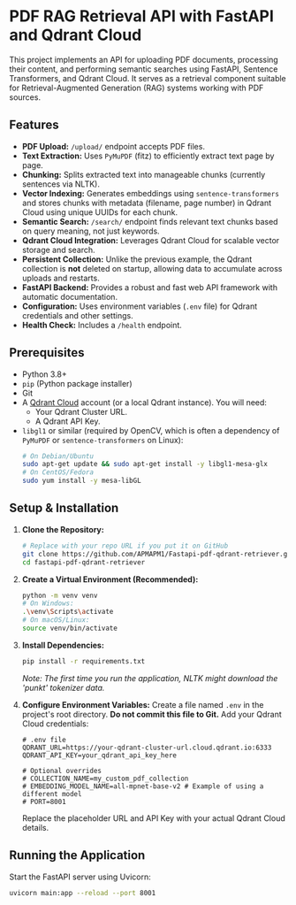 # PDF RAG Retrieval API with FastAPI and Qdrant Cloud

This project implements an API for uploading PDF documents, processing their content, and performing semantic searches using FastAPI, Sentence Transformers, and Qdrant Cloud. It serves as a retrieval component suitable for Retrieval-Augmented Generation (RAG) systems working with PDF sources.

## Features

*   **PDF Upload:** `/upload/` endpoint accepts PDF files.
*   **Text Extraction:** Uses `PyMuPDF` (fitz) to efficiently extract text page by page.
*   **Chunking:** Splits extracted text into manageable chunks (currently sentences via NLTK).
*   **Vector Indexing:** Generates embeddings using `sentence-transformers` and stores chunks with metadata (filename, page number) in Qdrant Cloud using unique UUIDs for each chunk.
*   **Semantic Search:** `/search/` endpoint finds relevant text chunks based on query meaning, not just keywords.
*   **Qdrant Cloud Integration:** Leverages Qdrant Cloud for scalable vector storage and search.
*   **Persistent Collection:** Unlike the previous example, the Qdrant collection is **not** deleted on startup, allowing data to accumulate across uploads and restarts.
*   **FastAPI Backend:** Provides a robust and fast web API framework with automatic documentation.
*   **Configuration:** Uses environment variables (`.env` file) for Qdrant credentials and other settings.
*   **Health Check:** Includes a `/health` endpoint.

## Prerequisites

*   Python 3.8+
*   `pip` (Python package installer)
*   Git
*   A [Qdrant Cloud](https://cloud.qdrant.io/) account (or a local Qdrant instance). You will need:
    *   Your Qdrant Cluster URL.
    *   A Qdrant API Key.
*   `libgl1` or similar (required by OpenCV, which is often a dependency of `PyMuPDF` or `sentence-transformers` on Linux):
    ```bash
    # On Debian/Ubuntu
    sudo apt-get update && sudo apt-get install -y libgl1-mesa-glx
    # On CentOS/Fedora
    sudo yum install -y mesa-libGL
    ```

## Setup & Installation

1.  **Clone the Repository:**
    ```bash
    # Replace with your repo URL if you put it on GitHub
    git clone https://github.com/APMAPM1/Fastapi-pdf-qdrant-retriever.git
    cd fastapi-pdf-qdrant-retriever
    ```

2.  **Create a Virtual Environment (Recommended):**
    ```bash
    python -m venv venv
    # On Windows:
    .\venv\Scripts\activate
    # On macOS/Linux:
    source venv/bin/activate
    ```

3.  **Install Dependencies:**
    ```bash
    pip install -r requirements.txt
    ```
    *Note: The first time you run the application, NLTK might download the 'punkt' tokenizer data.*

4.  **Configure Environment Variables:**
    Create a file named `.env` in the project's root directory. **Do not commit this file to Git.** Add your Qdrant Cloud credentials:
    ```dotenv
    # .env file
    QDRANT_URL=https://your-qdrant-cluster-url.cloud.qdrant.io:6333
    QDRANT_API_KEY=your_qdrant_api_key_here

    # Optional overrides
    # COLLECTION_NAME=my_custom_pdf_collection
    # EMBEDDING_MODEL_NAME=all-mpnet-base-v2 # Example of using a different model
    # PORT=8001
    ```
    Replace the placeholder URL and API Key with your actual Qdrant Cloud details.

## Running the Application

Start the FastAPI server using Uvicorn:

```bash
uvicorn main:app --reload --port 8001
